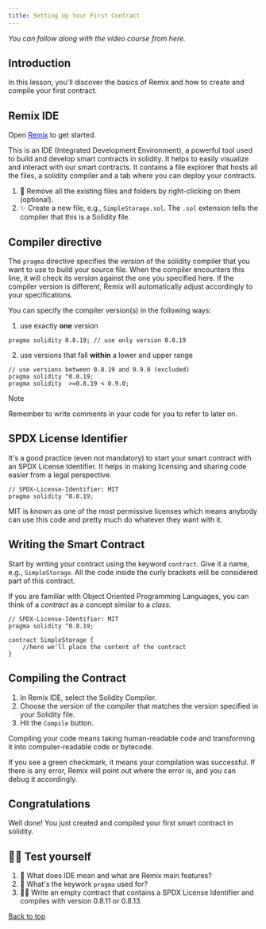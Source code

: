 ```yaml
---
title: Setting Up Your First Contract
---
```


_You can follow along with the video course from here._

## Introduction 
In this lesson, you'll discover the basics of Remix and how to create and compile your first contract.

## Remix IDE

Open <a href="https://remix.ethereum.org/" target="_blank" style="color: blue; text-decoration: underline;">Remix</a> to get started. 

This is an IDE (Integrated Development Environment), a powerful tool used to build and develop smart contracts in solidity. It helps to easily visualize and interact with our smart contracts. It contains a file explorer that hosts all the files, a solidity compiler and a tab where you can deploy your contracts.

1. 🧹 Remove all the existing files and folders by right-clicking on them (optional).
2. ✨ Create a new file, e.g., `SimpleStorage.sol`. The `.sol` extension tells the compiler that this is a Solidity file.

<!--TODO: Add Support for Solidity on svelte-->

## Compiler directive

The `pragma` directive specifies the *version* of the solidity compiler that you want to use to build your source file. When the compiler encounters this line, it will check its version against the one you specified here. If the compiler version is different, Remix will automatically adjust accordingly to your specifications. 

You can specify the compiler version(s) in the following ways:

1. use exactly **one** version 
```solidity
pragma solidity 0.8.19; // use only version 0.8.19
```

2. use versions that fall **within** a lower and upper range

```solidity
// use versions between 0.8.19 and 0.9.0 (excluded)
pragma solidity ^0.8.19; 
pragma solidity  >=0.8.19 < 0.9.0;
```

> [!NOTE]
Remember to write comments in your code for you to refer to later on.

## SPDX License Identifier

It's a good practice (even not mandatory) to start your smart contract with an SPDX License Identifier. It helps in making licensing and sharing code easier from a legal perspective.

```solidity
// SPDX-License-Identifier: MIT
pragma solidity ^0.8.19;
```

MIT is known as one of the most permissive licenses which means anybody can use this code and pretty much do whatever they want with it.

## Writing the Smart Contract

Start by writing your contract using the keyword `contract`. Give it a name, e.g., `SimpleStorage`. All the code inside the curly brackets will be considered part of this contract.

If you are familiar with Object Oriented Programming Languages, you can think of a *contract* as a concept similar to a *class*.

```solidity
// SPDX-License-Identifier: MIT
pragma solidity ^0.8.19;

contract SimpleStorage {
    //here we'll place the content of the contract
}
```

## Compiling the Contract

1. In Remix IDE, select the Solidity Compiler.
2. Choose the version of the compiler that matches the version specified in your Solidity file.
3. Hit the `Compile` button.

Compiling your code means taking human-readable code and transforming it into computer-readable code or bytecode.

If you see a green checkmark, it means your compilation was successful. If there is any error, Remix will point out where the error is, and you can debug it accordingly.

## Congratulations
Well done! You just created and compiled your first smart contract in solidity.

## 🧑‍💻 Test yourself
1. 📕 What does IDE mean and what are Remix main features?
2. 📕 What's the keywork `pragma` used for?
3. 🧑‍💻 Write an empty contract that contains a SPDX License Identifier and compiles with version 0.8.11 or 0.8.13.

[Back to top](#top)